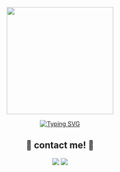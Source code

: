 <div align="center">

<img src="https://user-images.githubusercontent.com/55836020/228142166-434bd98a-57f5-4708-b664-0de666abad3c.png" width="250" height="250" />

[![Typing SVG](https://readme-typing-svg.herokuapp.com?font=Comic+Sans+MS&size=35&pause=1000&color=FFB4B4&background=A147FF00&center=true&vCenter=true&width=435&lines=Hello~+I'm+Juhee%F0%9F%98%BB)](https://git.io/typing-svg)

</div>

<div align="center">

<h2 align="center">💜 contact me! 💜</h2>


<a href="https://instagram.com/ju.____.hee?igshid=YmMyMTA2M2Y="><img src="https://img.shields.io/badge/Instargram-B1B2FF?style=fla&logo=Instagram&logoColor=white&link=https://instagram.com/ju.____.hee?igshid=YmMyMTA2M2Y="/></a>
<a href="mailto:eee6767@naver.com"><img src="https://img.shields.io/badge/Email-D0A9F5?style=flat&logo=Naver&logoColor=white&link=mailto:eee6767@naver.com"/></a>

</div>


